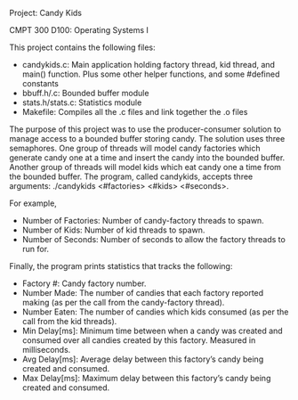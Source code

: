 Project: Candy Kids

CMPT 300 D100: Operating Systems I


This project contains the following files:

- candykids.c: Main application holding factory thread, kid thread, and main() function. Plus some other helper functions, and some #defined constants
- bbuff.h/.c: Bounded buffer module
- stats.h/stats.c: Statistics module
- Makefile: Compiles all the .c files and link together the .o files


The purpose of this project was to use the producer-consumer solution to manage access to a bounded buffer storing candy. The solution uses three semaphores.
One group of threads will model candy factories which generate candy one at a time and insert the candy into the bounded buffer. Another group of threads will model kids which eat candy one a time from the bounded buffer.
The program, called candykids, accepts three arguments: ./candykids <#factories> <#kids> <#seconds>.

For example, 

- Number of Factories: Number of candy-factory threads to spawn.
- Number of Kids: Number of kid threads to spawn.
- Number of Seconds: Number of seconds to allow the factory threads to run for.

Finally, the program prints statistics that tracks the following:

- Factory #: Candy factory number.
- Number Made: The number of candies that each factory reported making (as per the call from the candy-factory thread).
- Number Eaten: The number of candies which kids consumed (as per the call from the kid threads).
- Min Delay[ms]: Minimum time between when a candy was created and consumed over all candies created by this factory. Measured in milliseconds.
- Avg Delay[ms]: Average delay between this factory’s candy being created and consumed.
- Max Delay[ms]: Maximum delay between this factory’s candy being created and consumed.
